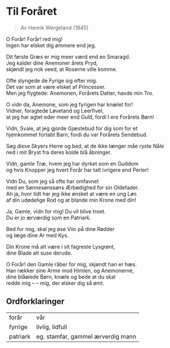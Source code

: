 # Til Foråret  
> Av Henrik Wergeland (1845)  

O Forår! Forår! red mig!  
Ingen har elsket dig ømmere end jeg.  

Dit første Græs er mig meer værd end en Smaragd.  
Jeg kalder dine Anemoner årets Pryd,  
skjøndt jeg nok veed, at Roserne ville komme.  

Ofte slyngede de Fyrige sig efter mig.  
Det var som at være elsket af Princesser.  
Men jeg flygtede: Anemonen, Forårets Datter, havde min Tro.  

O vidn da, Anemone, som jeg fyrigen har knælet for!  
Vidner, foragtede Løvetand og Leerfivel,  
at jeg har agtet eder meer end Guld, fordi I ere Forårets Børn!  

Vidn, Svale, at jeg gjorde Gjæstebud for dig som for et  
hjemkommet fortabt Barn, fordi du var Forårets Sendebud.  

Søg disse Skyers Herre og bed, at de ikke længer måe ryste Nåle  
ned i mit Bryst fra deres kolde blå åbninger.  

Vidn, gamle Træ, hvem jeg har dyrket som en Guddom  
og hvis Knopper jeg hvert Forår har talt ivrigere end Perler!  

Vidn Du, som jeg så ofte har omfavnet  
med en Sønnesønssøns Ærbødighed for sin Oldefader.  
Ah ja, hvor tidt har jeg ikke ønsket at være en ung Løn  
af din udødelige Rod og at blande min Krone med din!  

Ja, Gamle, vidn for mig! Du vil blive troet.  
Du er jo ærværdig som en Patriark.  

Bed for mig, skal jeg øse Viin på dine Rødder  
og læge dine Ar med Kys.  

Din Krone må alt være i sit fagreste Lysgrønt,  
dine Blade alt suse derude.  

O Forår! den Gamle råber for mig, skjøndt han er hæs.  
Han rækker sine Arme mod Himlen, og Anemonerne,  
dine blåøiede Børn, knæle og bede at du skal  
redde mig – – mig, der elsker dig så ømt. 

## Ordforklaringer

|          |                                   |
| -------- | --------------------------------- |
| forår    | vår                               |
| fyrrige  | livlig, lidfull                   |
| patriark | eg. stamfar, gammel ærverdig mann |
